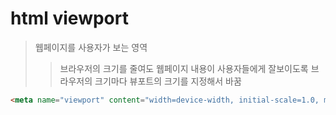 # html viewport

> 웹페이지를 사용자가 보는 영역
>
> > 브라우저의 크기를 줄여도 웹페이지 내용이 사용자들에게 잘보이도록 브라우저의 크기마다 뷰포트의 크기를 지정해서 바꿈

```html
<meta name="viewport" content="width=device-width, initial-scale=1.0, maximum-scale=1.0, minimum-scale=1.0, user-scalable=no" />
```
